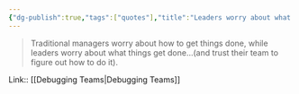 ```yaml
---
{"dg-publish":true,"tags":["quotes"],"title":"Leaders worry about what things get done","date":"2022-08-29T21:49:58+03:00","modified_at":"2022-09-12T20:43:39+03:00","permalink":"/quotes/202208292149/","dgHomeLink":false,"dgPassFrontmatter":true}
---
```



> Traditional managers worry about how to get things done, while leaders worry about what things get done…(and trust their team to figure out how to do it).

Link:: [[Debugging Teams|Debugging Teams]]
